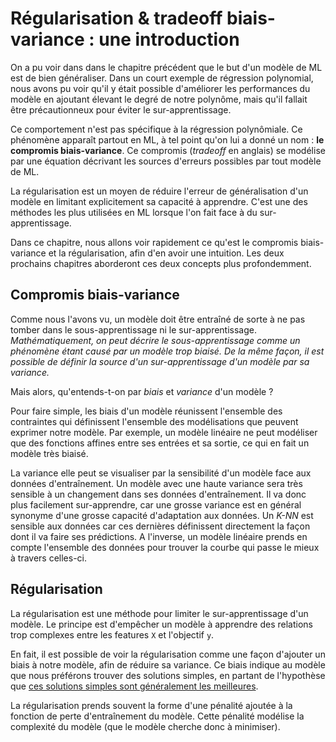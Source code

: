 # Régularisation & tradeoff biais-variance : une introduction

On a pu voir dans dans le chapitre précédent que le but d'un modèle de ML est de bien généraliser.
Dans un court exemple de régression polynomial, nous avons pu voir qu'il y était possible d'améliorer
les performances du modèle en ajoutant élevant le degré de notre polynôme, mais qu'il fallait être précautionneux
pour éviter le sur-apprentissage.

Ce comportement n'est pas spécifique à la régression polynômiale. Ce phénomène apparaît partout en ML,
à tel point qu'on lui a donné un nom : **le compromis biais-variance**.
Ce compromis (*tradeoff* en anglais) se modélise par une équation décrivant les sources d'erreurs possibles
par tout modèle de ML.

La régularisation est un moyen de réduire l'erreur de généralisation d'un modèle en limitant explicitement
sa capacité à apprendre. C'est une des méthodes les plus utilisées en ML lorsque l'on fait face à du sur-apprentissage.

Dans ce chapitre, nous allons voir rapidement ce qu'est le compromis biais-variance et la régularisation, afin d'en avoir
une intuition. Les deux prochains chapitres aborderont ces deux concepts plus profondemment.

## Compromis biais-variance
Comme nous l'avons vu, un modèle doit être entraîné de sorte à ne pas tomber dans le sous-apprentissage ni le sur-apprentissage.
*Mathématiquement, on peut décrire le sous-apprentissage comme un phénomène étant causé par un modèle trop biaisé.
De la même façon, il est possible de définir la source d'un sur-apprentissage d'un modèle par sa variance.*

Mais alors, qu'entends-t-on par *biais* et *variance* d'un modèle ?

Pour faire simple, les biais d'un modèle réunissent l'ensemble des contraintes qui définissent l'ensemble des modélisations que peuvent
exprimer notre modèle. Par exemple, un modèle linéaire ne peut modéliser que des fonctions affines entre ses entrées et sa sortie,
ce qui en fait un modèle très biaisé.

La variance elle peut se visualiser par la sensibilité d'un modèle face aux données d'entraînement. Un modèle avec une haute variance
sera très sensible à un changement dans ses données d'entraînement. Il va donc plus facilement sur-apprendre, car une grosse variance
est en général synonyme d'une grosse capacité d'adaptation aux données. Un *K-NN* est sensible aux données car ces dernières définissent
directement la façon dont il va faire ses prédictions. A l'inverse, un modèle linéaire prends en compte l'ensemble des données
pour trouver la courbe qui passe le mieux à travers celles-ci.


## Régularisation
La régularisation est une méthode pour limiter le sur-apprentissage d'un modèle.
Le principe est d'empêcher un modèle à apprendre des relations trop complexes entre les features `X` et l'objectif `y`.

En fait, il est possible de voir la régularisation comme une façon d'ajouter un biais à notre modèle, afin de réduire sa variance.
Ce biais indique au modèle que nous préférons trouver des solutions simples, en partant de l'hypothèse que
[ces solutions simples sont généralement les meilleures](https://fr.wikipedia.org/wiki/Rasoir_d%27Ockham).

La régularisation prends souvent la forme d'une pénalité ajoutée à la fonction de perte d'entraînement du modèle.
Cette pénalité modélise la complexité du modèle (que le modèle cherche donc à minimiser).
